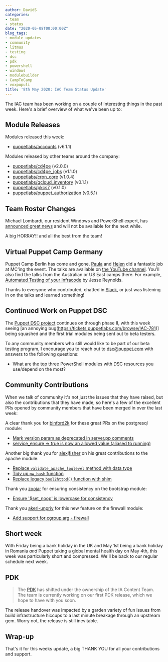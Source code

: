 ```yaml
---
author: DavidS
categories:
- team
- status
date: "2020-05-08T00:00:00Z"
blog_tags:
- module updates
- community
- litmus
- testing
- dsc
- pdk
- powershell
- windows
- modulebuilder
- CampToCamp
- voxpupuli
title: '8th May 2020: IAC Team Status Update'
---
```


The IAC team has been working on a couple of interesting things in the past week.
Here's a brief overview of what we've been up to:

## Module Releases

Modules released this week:
- [puppetlabs/accounts](https://forge.puppet.com/puppetlabs/accounts) (v6.1.1)

Modules released by other teams around the company:
- [puppetlabs/cd4pe](https://forge.puppet.com/puppetlabs/cd4pe) (v2.0.0)
- [puppetlabs/cd4pe_jobs](https://forge.puppet.com/puppetlabs/cd4pe_jobs) (v1.1.0)
- [puppetlabs/cron_core](https://forge.puppet.com/puppetlabs/cron_core) (v1.0.4)
- [puppetlabs/gcloud_inventory](https://forge.puppet.com/puppetlabs/gcloud_inventory) (v0.1.1)
- [puppetlabs/pkcs7](https://forge.puppet.com/puppetlabs/pkcs7) (v0.1.0)
- [puppetlabs/puppet_authorization](https://forge.puppet.com/puppetlabs/puppet_authorization) (v0.5.1)

## Team Roster Changes

Michael Lombardi, our resident Windows and PowerShell expert, has [announced great news](https://twitter.com/TrebuchetOps/status/1256985345830400002) and will not be available for the next while.

A big HORRAY!! and all the best from the team!

## Virtual Puppet Camp Germany

Puppet Camp Berlin has come and gone.
[Paula](https://github.com/pmcmaw) and [Helen](https://github.com/HelenCampbell) did a fantastic job at MC'ing the event.
The talks are available on [the YouTube channel](https://www.youtube.com/user/PuppetLabsInc/).
You'll also find the talks from the Australian or US East camps there.
For example, [Automated Testing of your Infracode](https://www.youtube.com/watch?v=iqBzBVTlwWI) by Jesse Reynolds.

Thanks to everyone who contributed, chatted in [Slack](https://slack.puppet.com/), or just was listening in on the talks and learned something!

## Continued Work on Puppet DSC

The [Puppet DSC project](https://tickets.puppetlabs.com/browse/IAC-41) continues on through phase II, with this week seeing [an annoying bug(https://tickets.puppetlabs.com/browse/IAC-781)] being squashed and the first trial modules being sent out to beta testers.

To any community members who still would like to be part of our beta testing program, I encourage you to reach out to [dsc@puppet.com](mailto:dsc@puppet.com) with answers to the following questions:

- What are the top three PowerShell modules with DSC resources you use/depend on the most?

## Community Contributions

When we talk of community it's not just the issues that they have raised, but also the contributions that they have made, so here's a few of the excellent PRs opened by community members that have been merged in over the last week:

A clear thank you for [binford2k](https://github.com/binford2k) for these great PRs on the postgresql module:
- [Mark version param as deprecated in server.pp comments](https://github.com/puppetlabs/puppetlabs-postgresql/pull/1168)
- [service_ensure => true is now an allowed value (aliased to running)](https://github.com/puppetlabs/puppetlabs-postgresql/pull/1167)

Another big thank you for [alexjfisher](https://github.com/alexjfisher) on his great contributions to the apache module:
- [Replace `validate_apache_loglevel` method with data type](https://github.com/puppetlabs/puppetlabs-apache/pull/2023)
- [Tidy up `pw_hash` function](https://github.com/puppetlabs/puppetlabs-apache/pull/2024)
- [Replace legacy `bool2httpd()` function with shim](https://github.com/puppetlabs/puppetlabs-apache/pull/2025)

Thank you [zoojar](https://github.com/zoojar) for ensuring consistency on the bootstrap module:
- [Ensure '$set_noop' is lowercase for consistency](https://github.com/puppetlabs/puppetlabs-bootstrap/pull/141)

Thank you [akerl-unpriv](https://github.com/akerl-unpriv) for this new feature on the firewall module:
- [Add support for cgroup arg - firewall](https://github.com/puppetlabs/puppetlabs-firewall/pull/916)

## Short week

With Friday being a bank holiday in the UK and May 1st being a bank holiday in Romania *and* Puppet taking a global mental health day on May 4th, this week was particularly short and compressed. We'll be back to our regular schedule next week.

## PDK

> The [PDK](https://github.com/puppetlabs/pdk) has shifted under the ownership of the IA Content Team.
> The team is currently working on our first PDK release, which we hope to have with you soon.

The release handover was impacted by a garden variety of fun issues from build infrastructure hiccups to a last minute breakage through an upstream gem.
Worry not, the release is still inevitable.

## Wrap-up

That's it for this weeks update, a big THANK YOU for all your contributions and support.
